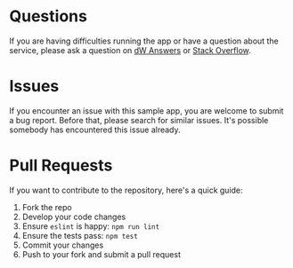 # Questions

If you are having difficulties running the app or have a question about the service, please ask a question on [dW Answers](https://developer.ibm.com/answers/questions/ask/?topics=watson) or [Stack Overflow](http://stackoverflow.com/questions/ask?tags=ibm-watson).

# Issues

If you encounter an issue with this sample app, you are welcome to submit a bug report. Before that, please search for similar issues. It's possible somebody has encountered this issue already.

# Pull Requests

If you want to contribute to the repository, here's a quick guide:

1. Fork the repo
1. Develop your code changes
1. Ensure `eslint` is happy: `npm run lint`
1. Ensure the tests pass: `npm test`
1. Commit your changes
1. Push to your fork and submit a pull request
